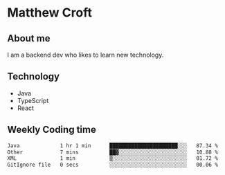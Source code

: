 # Matthew Croft

## About me
I am a backend dev who likes to learn new technology. 

## Technology
- Java
- TypeScript
- React

## Weekly Coding time
<!--START_SECTION:waka-->

```txt
Java             1 hr 1 min      ██████████████████████░░░   87.34 %
Other            7 mins          ██▓░░░░░░░░░░░░░░░░░░░░░░   10.88 %
XML              1 min           ▒░░░░░░░░░░░░░░░░░░░░░░░░   01.72 %
GitIgnore file   0 secs          ░░░░░░░░░░░░░░░░░░░░░░░░░   00.06 %
```

<!--END_SECTION:waka-->

